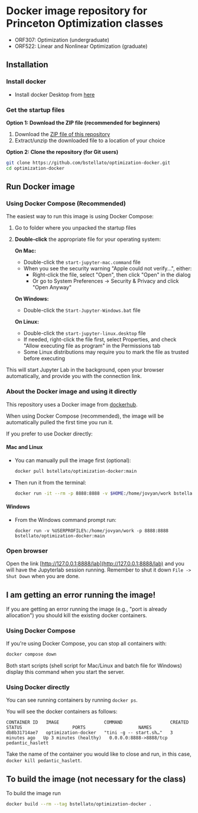 # Docker image repository for Princeton Optimization classes

- ORF307: Optimization (undergraduate)
- ORF522: Linear and Nonlinear Optimization (graduate)

## Installation

### Install docker

- Install docker Desktop from [here](https://docs.docker.com/get-docker/)

### Get the startup files

**Option 1: Download the ZIP file (recommended for beginners)**

1. Download the [ZIP file of this repository](https://github.com/bstellato/optimization-docker/archive/refs/heads/main.zip)
2. Extract/unzip the downloaded file to a location of your choice

**Option 2: Clone the repository (for Git users)**

```bash
git clone https://github.com/bstellato/optimization-docker.git
cd optimization-docker
```

## Run Docker image

### Using Docker Compose (Recommended)

The easiest way to run this image is using Docker Compose:

1. Go to folder where you unpacked the startup files
2. **Double-click** the appropriate file for your operating system:

   **On Mac:**

   - Double-click the `start-jupyter-mac.command` file
   - When you see the security warning "Apple could not verify...", either:
     - Right-click the file, select "Open", then click "Open" in the dialog
     - Or go to System Preferences → Security & Privacy and click "Open Anyway"

   **On Windows:**

   - Double-click the `Start-Jupyter-Windows.bat` file

   **On Linux:**

   - Double-click the `start-jupyter-linux.desktop` file
   - If needed, right-click the file first, select Properties, and check "Allow executing file as program" in the Permissions tab
   - Some Linux distributions may require you to mark the file as trusted before executing

This will start Jupyter Lab in the background, open your browser automatically, and provide you with the connection link.

### About the Docker image and using it directly

This repository uses a Docker image from [dockerhub](https://hub.docker.com/r/bstellato/optimization-docker).

When using Docker Compose (recommended), the image will be automatically pulled the first time you run it.

If you prefer to use Docker directly:

#### Mac and Linux

- You can manually pull the image first (optional):

  ```bash
  docker pull bstellato/optimization-docker:main
  ```

- Then run it from the terminal:
  ```bash
  docker run -it --rm -p 8888:8888 -v $HOME:/home/jovyan/work bstellato/optimization-docker:main
  ```

#### Windows

- From the Windows command prompt run:
  ```
  docker run -v %USERPROFILE%:/home/jovyan/work -p 8888:8888 bstellato/optimization-docker:main
  ```

### Open browser

Open the link [http://127.0.0.1:8888/lab](http://127.0.0.1:8888/lab) and you will have the Jupyterlab session running. Remember to shut it down `File -> Shut Down` when you are done.

## I am getting an error running the image!

If you are getting an error running the image (e.g., "port is already allocation") you should kill the existing docker containers.

### Using Docker Compose

If you're using Docker Compose, you can stop all containers with:

```bash
docker compose down
```

Both start scripts (shell script for Mac/Linux and batch file for Windows) display this command when you start the server.

### Using Docker directly

You can see running containers by running `docker ps`.

You will see the docker containers as follows:

```
CONTAINER ID   IMAGE                 COMMAND                  CREATED         STATUS                   PORTS                    NAMES
db8b31714ae7   optimization-docker   "tini -g -- start.sh…"   3 minutes ago   Up 3 minutes (healthy)   0.0.0.0:8888->8888/tcp   pedantic_haslett
```

Take the name of the container you would like to close and run, in this case, `docker kill pedantic_haslett`.

## To build the image (not necessary for the class)

To build the image run

```bash
docker build --rm --tag bstellato/optimization-docker .
```
